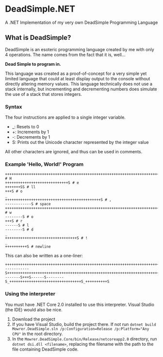 # DeadSimple.NET
A .NET Implementation of my very own DeadSimple Programming Language

## What is DeadSimple?
DeadSimple is an esoteric programming language created by me with only 4 operations. The name comes from the fact that it is, well...

**Dead Simple to program in.**

This language was created as a proof-of-concept for a very simple yet limited language that could at least display output to the console without directly altering memory values. This language technically does not use a stack internally, but incrementing and decrementing numbers does simulate the use of a stack that stores integers.

### Syntax
The four instructions are applied to a single integer variable.

- _: Resets to 0
- +: Increments by 1
- -: Decrements by 1
- S: Prints out the Unicode character represented by the integer value

All other characters are ignored, and thus can be used in comments.

### Example 'Hello, World!' Program
```
++++++++++++++++++++++++++++++++++++++++++++++++++++++++++++++++++++++++S # H
+++++++++++++++++++++++++++++S # e
+++++++SS # ll
+++S # o
_
++++++++++++++++++++++++++++++++++++++++++++S # ,
------------S # space
+++++++++++++++++++++++++++++++++++++++++++++++++++++++++++++++++++++++++++++++++++++++S # w
--------S # o
+++S # r
------S # l
--------S # d
_
+++++++++++++++++++++++++++++++++S # !
_
++++++++++S # newline
```

This can also be written as a one-liner:
```
++++++++++++++++++++++++++++++++++++++++++++++++++++++++++++++++++++++++S+++++++++++++++++++++++++++++S+++++++SS+++S_++++++++++++++++++++++++++++++++++++++++++++S------------S+++++++++++++++++++++++++++++++++++++++++++++++++++++++++++++++++++++++++++++++++++++++S--------S+++S------S--------S_+++++++++++++++++++++++++++++++++S_++++++++++S
```

### Using the interpreter ###
You must have .NET Core 2.0 installed to use this interpreter.
Visual Studio (the IDE) would also be nice.

1. Download the project
2. If you have Visual Studio, build the project there. If not run `dotnet build Mowrer.DeadSimple.sln /p:Configuration=Release /p:Platform="Any CPU"` in the root directory.
3. In the `Mowrer.DeadSimple.Core/bin/Release/netcoreapp2.0` directory, run `dotnet dsi.dll <filename>`, replacing the filename with the path to the file containing DeadSimple code.
